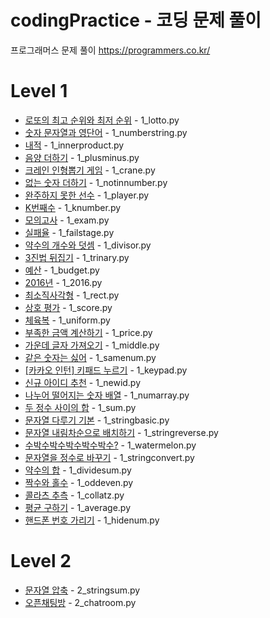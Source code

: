 # codingPractice - 코딩 문제 풀이
프로그래머스 문제 풀이
https://programmers.co.kr/

# Level 1 
* [로또의 최고 순위와 최저 순위](https://programmers.co.kr/learn/courses/30/lessons/77484) - 1_lotto.py
* [숫자 문자열과 영단어](https://programmers.co.kr/learn/courses/30/lessons/81301) - 1_numberstring.py
* [내적](https://programmers.co.kr/learn/courses/30/lessons/70128) - 1_innerproduct.py
* [음양 더하기](https://programmers.co.kr/learn/courses/30/lessons/76501) - 1_plusminus.py
* [크레인 인형뽑기 게임](https://programmers.co.kr/learn/courses/30/lessons/64061) - 1_crane.py
* [없는 숫자 더하기](https://programmers.co.kr/learn/courses/30/lessons/86051) - 1_notinnumber.py
* [완주하지 못한 선수](https://programmers.co.kr/learn/courses/30/lessons/42576) - 1_player.py
* [K번째수](https://programmers.co.kr/learn/courses/30/lessons/42748) - 1_knumber.py
* [모의고사](https://programmers.co.kr/learn/courses/30/lessons/42840) - 1_exam.py
* [실패율](https://programmers.co.kr/learn/courses/30/lessons/42889) - 1_failstage.py
* [약수의 개수와 덧셈](https://programmers.co.kr/learn/courses/30/lessons/77884) - 1_divisor.py
* [3진법 뒤집기](https://programmers.co.kr/learn/courses/30/lessons/68935) - 1_trinary.py
* [예산](https://programmers.co.kr/learn/courses/30/lessons/12982) - 1_budget.py
* [2016년](https://programmers.co.kr/learn/courses/30/lessons/12901) - 1_2016.py
* [최소직사각형](https://programmers.co.kr/learn/courses/30/lessons/86491) - 1_rect.py
* [상호 평가](https://programmers.co.kr/learn/courses/30/lessons/83201) - 1_score.py
* [체육복](https://programmers.co.kr/learn/courses/30/lessons/42862) - 1_uniform.py
* [부족한 금액 계산하기](https://programmers.co.kr/learn/courses/30/lessons/82612) - 1_price.py
* [가운데 글자 가져오기](https://programmers.co.kr/learn/courses/30/lessons/12903?language=python3) - 1_middle.py
* [같은 숫자는 싫어](https://programmers.co.kr/learn/courses/30/lessons/12906) - 1_samenum.py
* [[카카오 인턴] 키패드 누르기](https://programmers.co.kr/learn/courses/30/lessons/67256) - 1_keypad.py
* [신규 아이디 추천](https://programmers.co.kr/learn/courses/30/lessons/72410) - 1_newid.py
* [나누어 떨어지는 숫자 배열](https://programmers.co.kr/learn/courses/30/lessons/12910) - 1_numarray.py
* [두 정수 사이의 합](https://programmers.co.kr/learn/courses/30/lessons/12912) - 1_sum.py
* [문자열 다루기 기본](https://programmers.co.kr/learn/courses/30/lessons/12918) - 1_stringbasic.py
* [문자열 내림차순으로 배치하기](https://programmers.co.kr/learn/courses/30/lessons/12917) - 1_stringreverse.py
* [수박수박수박수박수박수?](https://programmers.co.kr/learn/courses/30/lessons/12922) - 1_watermelon.py
* [문자열을 정수로 바꾸기](https://programmers.co.kr/learn/courses/30/lessons/12925) - 1_stringconvert.py
* [약수의 합](https://programmers.co.kr/learn/courses/30/lessons/12928) - 1_dividesum.py
* [짝수와 홀수](https://programmers.co.kr/learn/courses/30/lessons/12937) - 1_oddeven.py
* [콜라츠 추측](https://programmers.co.kr/learn/courses/30/lessons/12943) - 1_collatz.py
* [평균 구하기](https://programmers.co.kr/learn/courses/30/lessons/12944) - 1_average.py
* [핸드폰 번호 가리기](https://programmers.co.kr/learn/courses/30/lessons/12948) - 1_hidenum.py


# Level 2
* [문자열 압축](https://programmers.co.kr/learn/courses/30/lessons/60057) - 2_stringsum.py
* [오픈채팅방](https://programmers.co.kr/learn/courses/30/lessons/42888) - 2_chatroom.py